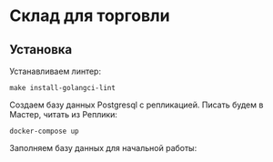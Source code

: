 # Склад для торговли
## Установка

Устанавливаем линтер:
```
make install-golangci-lint
```

Создаем базу данных Postgresql с репликацией. Писать будем в Мастер, читать из Реплики:
```
docker-compose up
```
Заполняем базу данных для начальной работы:
```

```